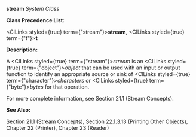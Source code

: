 **stream** *System Class* 



**Class Precedence List:** 



<ClLinks styled={true} term={"stream"}><b>stream</b></ClLinks>, <ClLinks styled={true} term={"t"}><b>t</b></ClLinks> 



**Description:** 



A <ClLinks styled={true} term={"stream"}><i>stream</i></ClLinks> is an <ClLinks styled={true} term={"object"}><i>object</i></ClLinks> that can be used with an input or output function to identify an appropriate source or sink of <ClLinks styled={true} term={"character"}><i>characters</i></ClLinks> or <ClLinks styled={true} term={"byte"}><i>bytes</i></ClLinks> for that operation. 



For more complete information, see Section 21.1 (Stream Concepts). 



**See Also:** 



Section 21.1 (Stream Concepts), Section 22.1.3.13 (Printing Other Objects), Chapter 22 (Printer), Chapter 23 (Reader) 



